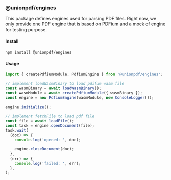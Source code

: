 ### @unionpdf/engines

This package defines engines used for parsing PDF files. Right now, we only provide one PDF engine that is based on PDFium and a mock of engine for testing purpose.

#### Install

```bash
npm install @unionpdf/engines
```

#### Usage

```typescript
import { createPdfiumModule, PdfiumEngine } from '@unionpdf/engines';

// implement loadWasmBinary to load pdifum wasm file
const wasmBinary = await loadWasmBinary();
const wasmModule = await createPdfiumModule({ wasmBinary });
const engine = new PdfiumEngine(wasmModule, new ConsoleLogger());

engine.initialize();

// implement fetchFile to load pdf file
const file = await loadFile();
const task = engine.openDocument(file);
task.wait(
  (doc) => {
    console.log('opened: ', doc);

    engine.closeDocument(doc);
  },
  (err) => {
    console.log('failed: ', err);
  },
);
```
